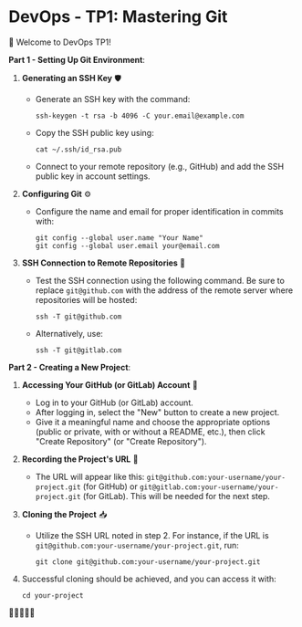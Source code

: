 
# DevOps - TP1: Mastering Git

🚀 Welcome to DevOps TP1! 

**Part 1 - Setting Up Git Environment**:

1. **Generating an SSH Key** 🛡️
   - Generate an SSH key with the command:
     ```
     ssh-keygen -t rsa -b 4096 -C your.email@example.com
     ```
   - Copy the SSH public key using:
     ```
     cat ~/.ssh/id_rsa.pub
     ```
   - Connect to your remote repository (e.g., GitHub) and add the SSH public key in account settings.

2. **Configuring Git** ⚙️
   - Configure the name and email for proper identification in commits with:
     ```
     git config --global user.name "Your Name"
     git config --global user.email your@email.com
     ```

3. **SSH Connection to Remote Repositories** 🔗
   - Test the SSH connection using the following command. Be sure to replace `git@github.com` with the address of the remote server where repositories will be hosted:
     ```
     ssh -T git@github.com
     ```
   - Alternatively, use:
     ```
     ssh -T git@gitlab.com
     ```

**Part 2 - Creating a New Project**:

1. **Accessing Your GitHub (or GitLab) Account** 📂
   - Log in to your GitHub (or GitLab) account.
   - After logging in, select the "New" button to create a new project.
   - Give it a meaningful name and choose the appropriate options (public or private, with or without a README, etc.), then click "Create Repository" (or "Create Repository").

2. **Recording the Project's URL** 🔗
   - The URL will appear like this: `git@github.com:your-username/your-project.git` (for GitHub) or `git@gitlab.com:your-username/your-project.git` (for GitLab). This will be needed for the next step.

3. **Cloning the Project** 📥
   - Utilize the SSH URL noted in step 2. For instance, if the URL is `git@github.com:your-username/your-project.git`, run:
     ```
     git clone git@github.com:your-username/your-project.git
     ```

4. Successful cloning should be achieved, and you can access it with:
   ```
   cd your-project
   ```
🚀👨‍💻👩‍💻
